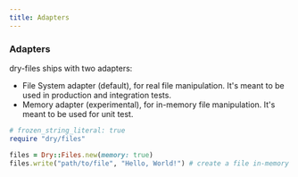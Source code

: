 ```yaml
---
title: Adapters
---
```


### Adapters

dry-files ships with two adapters:

- File System adapter (default), for real file manipulation. It's meant to be used in production and integration tests.
- Memory adapter (experimental), for in-memory file manipulation. It's meant to be used for unit test.

```ruby
# frozen_string_literal: true
require "dry/files"

files = Dry::Files.new(memory: true)
files.write("path/to/file", "Hello, World!") # create a file in-memory
```
